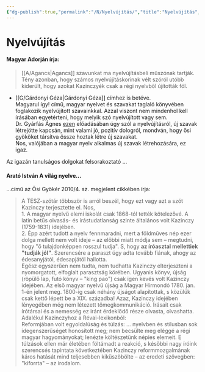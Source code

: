 ```yaml
---
{"dg-publish":true,"permalink":"/N/Nyelvújítás/","title":"Nyelvújítás","created":"2024-05-11T00:40","updated":"2024-05-11T00:40"}
---
```



# Nyelvújítás

#### Magyar Adorján írja:

> [[A/Agancs\|Agancs]] szavunkat ma nyelvújításbeli műszónak tartják. Tény azonban, hogy számos nyelvújításkorinak vélt szóról utóbb kiderült, hogy azokat Kazinczyék csak a régi nyelvből újították föl.  
- [[G/Gárdonyi Géza\|Gárdonyi Géza]] címhez is betéve. <br/>
Magyarul így! című, magyar nyelvet és szavakat taglaló könyvében foglakozik nyelvújított szavainkkal. Azzal viszont nem mindenhol kell írásában egyetérteni, hogy melyik szó nyelvújított vagy sem.  <br/>
Dr. Gyárfás Ágnes [ezen](https://www.youtube.com/watch?v=nEBMRNHriHE) előadásában úgy szól a nyelvújításról, új szavak létrejötte kapcsán, mint valami jó, pozitív dologról, mondván, hogy ősi gyököket társítva össze hoztak létre új szavakat.  
Nos, valójában a magyar nyelv alkalmas új szavak létrehozására, ez igaz.  

Az igazán tanulságos dolgokat felsorakoztató ...

#### Arató István A világ nyelve...

...című az Ősi Gyökér 2010/4. sz. megjelent cikkében írja:  
> A TESZ-szótár többször is arról beszél, hogy ezt vagy azt a szót Kazinczy terjesztette el. Nos,  
> 1\. A magyar nyelvű elemi iskolát csak 1868-tól tették kötelezővé. A latin betűs olvasás- és írástudatlanság szinte általános volt Kazinczy (1759-1831) idejében.  
> 2\. Épp azért tudott a nyelv fennmaradni, mert a földműves nép ezer dolga mellett nem volt ideje – az előbbi miatt módja sem – megtudni, hogy "ő tulajdonképpen rosszul tudja". S, hogy **az íróasztal mellettiek "tudják jól"**. Szerencsére a paraszt úgy adta tovább fiának, ahogy az édesanyjától, édesapjától hallotta.  
> Egész egyszerűen nem tudta, nem tudhatta Kazinczy elterjeszteni a nyomorgatott, elfoglalt parasztság körében. Ugyanis könyv, újság (röpülő lap, futó könyv – "king pao") csak igen kevés volt Kazinczy idejében. Az első magyar nyelvű újság a Magyar Hírmondó 1780. jan. 1-én jelent meg. 1800-ig csak néhány újságot alapítottak, s közülük csak kettő lépett be a XIX. századba! Azaz, Kazinczy idejében lényegében még nem létezett tömegkommunikáció. Írásait csak írótársai és a nemesség ez iránt érdeklődő része olvasta, olvashatta.  
> Adalékul Kazinczyhoz a Révai-lexikonból:  
> Reformjában volt egyoldalúság és túlzás: ... nyelvben és stílusban sok idegenszerűséget honosított meg; nem becsülte meg eléggé a régi magyar hagyományokat; lenézte költészetünk népies elemeit. E túlzások ellen már életében föltámadt a reakció, s későbbi nagy íróink szerencsés tapintata következtében Kazinczy reformmozgalmának káros hatását mind teljesebben kiküszöbölte – az eredeti szövegben: "kiforrta" – az irodalom.  